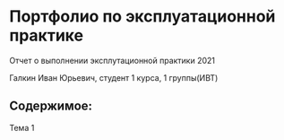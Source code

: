 <h1>Портфолио по эксплуатационной практике</h1>
<p>Отчет о выполнении эксплутационной практики 2021</p>
<p> Галкин Иван Юрьевич, студент 1 курса, 1 группы(ИВТ)</p>
<h2>Содержимое:</h2>
<p> Тема 1 </p>
